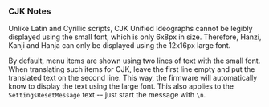 ### CJK Notes

Unlike Latin and Cyrillic scripts, CJK Unified Ideographs cannot be legibly
displayed using the small font, which is only 6x8px in size. Therefore, Hanzi,
Kanji and Hanja can only be displayed using the 12x16px large font.

By default, menu items are shown using two lines of text with the small font.
When translating such items for CJK, leave the first line empty and put the
translated text on the second line. This way, the firmware will automatically
know to display the text using the large font. This also applies to the
`SettingsResetMessage` text -- just start the message with `\n`.
